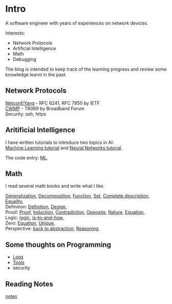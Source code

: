 # Intro

A software engineer with years of experiences on network devices.

Interests:

* Network Protocols
* Artificial Intelligence
* Math
* Debugging

The blog is intended to keep track of the learning progress
and review some knowledge learnt in the past.

## Network Protocols

[Netconf/Yang](https://en.wikipedia.org/wiki/NETCONF) - RFC 6241, RFC 7950 by IETF  
[CWMP](https://en.wikipedia.org/wiki/TR-069) - TR069 by Broadband Forum  
Security: ssh, https

## Aritificial Intelligence

I have written tutorials to introduce two topics in AI:  
[Machine Learning tutorial](./ml_tutorials/ml_tutorials.md) and
[Neural Networks tutorial](./neural_networks/neural_networks.md).

The code entry: [ML](https://github.com/hzget/machine-learning).

## Math

I read several math books and write what I like.

[Generalization](./math/generalization.md),
[Decomposition](./math/decomposition.md),
[Function](./math/function.md),
[Set](./math/set.md),
[Complete description](./math/complete.md),
[Equality](./math/equality.md),  
Definition:
[Definition](./math/definition.md),
[Design](./math/design.md),  
Proof:
[Proof](./math/proof_method.md),
[Induction](./math/proof/induction.md),
[Contradiction](./math/proof/contradiction.md),
[Opposite](./math/proof/opposite.md),
[Nature](./math/proof/nature.md),
[Equation](./math/zero/equation.md),  
Logic:
[logic](./math/logic/logic.md),
[is-to-and-how](./math/logic/is_to.md),  
Zero:
[Equation](./math/zero/equation.md),
[Unique](./math/zero/uniqueness.md),  
Perspective:
[back to abstraction](./math/perspective/back_to_abstraction.md),
[Reasoning](./math/perspective/reasoning.md),  

## Some thoughts on Programming

* [Logs](./programming/log.md)
* [Tools](./programming/tools/tools.md)
* security

## Reading Notes

[notes](./notes/note.md)
